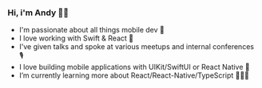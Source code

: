 ### Hi, i'm Andy 👋🏻

* I'm passionate about all things mobile dev 💖
* I love working with Swift & React 🌱
* I've given talks and spoke at various meetups and internal conferences 🎙️
* I love building mobile applications with UIKit/SwiftUI or React Native 📱
* I’m currently learning more about React/React-Native/TypeScript 👨🏻‍🏫
